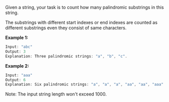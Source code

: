 Given a string, your task is to count how many palindromic substrings in this string.

The substrings with different start indexes or end indexes are counted as different substrings even they consist of same characters.

**Example 1:**
```javascript
Input: "abc"
Output: 3
Explanation: Three palindromic strings: "a", "b", "c".
```

**Example 2:**
```javascript
Input: "aaa"
Output: 6
Explanation: Six palindromic strings: "a", "a", "a", "aa", "aa", "aaa".
```

Note:
The input string length won't exceed 1000.